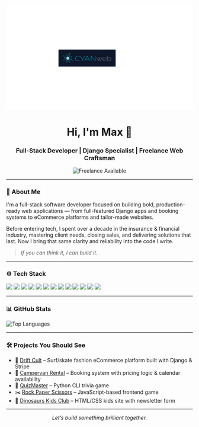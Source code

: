 <!-- Banner -->
<div align="center">
  <img src="https://github.com/Maxcode0101/Maxcode0101/blob/main/horizontal_DB.png" alt="Cyan Web Banner" "max-width: 100%; max-height: 300px; margin: 0; padding: 0;">
</div>

<h1 align="center">Hi, I'm Max 👋</h1>
<h3 align="center">Full-Stack Developer | Django Specialist | Freelance Web Craftsman</h3>

<p align="center">
  <img src="https://img.shields.io/badge/freelance-available-brightgreen?style=flat-square" alt="Freelance Available"/>
</p>

---

### 🧭 About Me

I'm a full-stack software developer focused on building bold, production-ready web applications — from full-featured Django apps and booking systems to eCommerce platforms and tailor-made websites.

Before entering tech, I spent over a decade in the insurance & financial industry, mastering client needs, closing sales, and delivering solutions that last. Now I bring that same clarity and reliability into the code I write.

> _If you can think it, I can build it._

---

### ⚙️ Tech Stack

<p align="left">
  <img src="https://img.shields.io/badge/Python-3776AB?style=for-the-badge&logo=python&logoColor=white"/>
  <img src="https://img.shields.io/badge/Django-092E20?style=for-the-badge&logo=django&logoColor=white"/>
  <img src="https://img.shields.io/badge/Flask-000000?style=for-the-badge&logo=flask&logoColor=white"/>
  <img src="https://img.shields.io/badge/React-20232A?style=for-the-badge&logo=react&logoColor=61DAFB"/>
  <img src="https://img.shields.io/badge/JavaScript-F7DF1E?style=for-the-badge&logo=javascript&logoColor=black"/>
  <img src="https://img.shields.io/badge/HTML5-E34F26?style=for-the-badge&logo=html5&logoColor=white"/>
  <img src="https://img.shields.io/badge/CSS3-1572B6?style=for-the-badge&logo=css3&logoColor=white"/>
  <img src="https://img.shields.io/badge/jQuery-0769AD?style=for-the-badge&logo=jquery&logoColor=white"/>
  <img src="https://img.shields.io/badge/Bootstrap-563D7C?style=for-the-badge&logo=bootstrap&logoColor=white"/>
  <img src="https://img.shields.io/badge/PostgreSQL-4169E1?style=for-the-badge&logo=postgresql&logoColor=white"/>
  <img src="https://img.shields.io/badge/SQLite-003B57?style=for-the-badge&logo=sqlite&logoColor=white"/>
  <img src="https://img.shields.io/badge/Git-F05032?style=for-the-badge&logo=git&logoColor=white"/>
  <img src="https://img.shields.io/badge/GitHub-181717?style=for-the-badge&logo=github&logoColor=white"/>
</p>

---

### 📊 GitHub Stats

<p align="left">
  <img src="https://github-readme-stats.vercel.app/api/top-langs/?username=Maxcode0101&layout=compact&theme=github_dark" alt="Top Languages"/>
</p>

---

### 🛠️ Projects You Should See

- 🧢 [Drift Cult](https://github.com/Maxcode0101/drift_cult) – Surf/skate fashion eCommerce platform built with Django & Stripe  
- 🚐 [Campervan Rental](https://github.com/Maxcode0101/campervan_rental) – Booking system with pricing logic & calendar availability  
- 🧠 [QuizMaster](https://github.com/Maxcode0101/QuizMaster-Battle-of-Brains-) – Python CLI trivia game  
- ✂️ [Rock Paper Scissors](https://github.com/Maxcode0101/Rock_Paper_Scissors) – JavaScript-based frontend game  
- 🦕 [Dinosaurs Kids Club](https://github.com/Maxcode0101/Dinosaurs-Kids-Club) – HTML/CSS kids site with newsletter form  

---

<p align="center">
  <em>Let’s build something brilliant together.</em>
</p>
